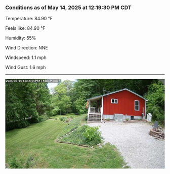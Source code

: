 ### Conditions as of May 14, 2025 at 12:19:30 PM CDT 

Temperature: 84.90 &deg;F

Feels like: 84.90 &deg;F

Humidity: 55%

Wind Direction: NNE

Windspeed: 1.1 mph

Wind Gust: 1.6 mph

---

<img src="./images/latest.jpeg"/>

